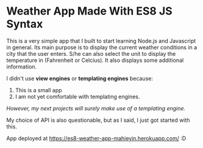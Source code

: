 # Weather App Made With ES8 JS Syntax

This is a very simple app that I built to start learning Node.js and Javascript in general. Its main purpose is to display the current weather conditions in a city that the user enters. S/he can also select the unit to display the temperature in (Fahrenheit or Celcius). It also displays some additional information.

I didn't use **view engines** or **templating engines** because:
1. This is a small app
2. I am not yet comfortable with templating engines.

*However, my next projects will surely make use of a templating engine.*

My choice of API is also questionable, but as I said, I just got started with this.

App deployed at https://es8-weather-app-mahieyin.herokuapp.com/ :D
